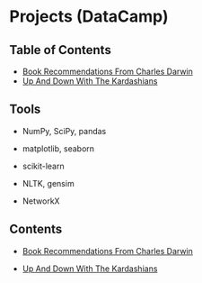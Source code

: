 # Projects (DataCamp)

## Table of Contents
- [Book Recommendations From Charles Darwin](#1)
- [Up And Down With The Kardashians](#2)


## Tools

- NumPy, SciPy, pandas

- matplotlib, seaborn

- scikit-learn

- NLTK, gensim

- NetworkX

## Contents

<a id='1'></a>
- [Book Recommendations From Charles Darwin](https://github.com/iDataist/Book-Recommendations-From-Charles-Darwin)

<a id='2'></a>
- [Up And Down With The Kardashians](https://github.com/iDataist/Up-And-Down-With-The-Kardashians)
